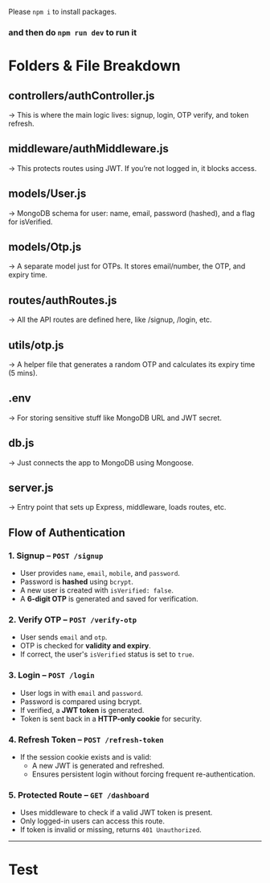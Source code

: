 Please `npm i` to install packages.

### and then do **`npm run dev`** to run it


# Folders & File Breakdown
## controllers/authController.js
→ This is where the main logic lives: signup, login, OTP verify, and token refresh.

## middleware/authMiddleware.js
→ This protects routes using JWT. If you’re not logged in, it blocks access.

## models/User.js
→ MongoDB schema for user: name, email, password (hashed), and a flag for isVerified.

## models/Otp.js
→ A separate model just for OTPs. It stores email/number, the OTP, and expiry time.

## routes/authRoutes.js
→ All the API routes are defined here, like /signup, /login, etc.

## utils/otp.js
→ A helper file that generates a random OTP and calculates its expiry time (5 mins).

## .env
→ For storing sensitive stuff like MongoDB URL and JWT secret.

## db.js
→ Just connects the app to MongoDB using Mongoose.

## server.js
→ Entry point that sets up Express, middleware, loads routes, etc.

## Flow of Authentication

### 1. **Signup – `POST /signup`**
- User provides `name`, `email`, `mobile`, and `password`.
- Password is **hashed** using `bcrypt`.
- A new user is created with `isVerified: false`.
- A **6-digit OTP** is generated and saved for verification.

### 2. **Verify OTP – `POST /verify-otp`**
- User sends `email` and `otp`.
- OTP is checked for **validity and expiry**.
- If correct, the user's `isVerified` status is set to `true`.

### 3. **Login – `POST /login`**
- User logs in with `email` and `password`.
- Password is compared using bcrypt.
- If verified, a **JWT token** is generated.
- Token is sent back in a **HTTP-only cookie** for security.

### 4. **Refresh Token – `POST /refresh-token`**
- If the session cookie exists and is valid:
  - A new JWT is generated and refreshed.
  - Ensures persistent login without forcing frequent re-authentication.

### 5. **Protected Route – `GET /dashboard`**
- Uses middleware to check if a valid JWT token is present.
- Only logged-in users can access this route.
- If token is invalid or missing, returns `401 Unauthorized`.

---
# Test
